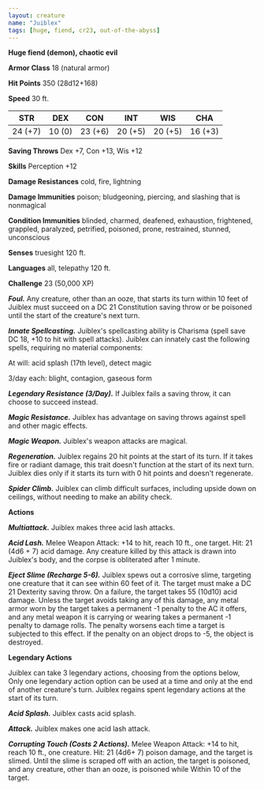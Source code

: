 ```yaml
---
layout: creature
name: "Juiblex"
tags: [huge, fiend, cr23, out-of-the-abyss]
---
```


**Huge fiend (demon), chaotic evil**

**Armor Class** 18 (natural armor)

**Hit Points** 350 (28d12+168)

**Speed** 30 ft.

|   STR   |   DEX   |   CON   |   INT   |   WIS   |   CHA   |
|:-----:|:-----:|:-----:|:-----:|:-----:|:-----:|
| 24 (+7) | 10 (0) | 23 (+6) | 20 (+5) | 20 (+5) | 16 (+3) |

**Saving Throws** Dex +7, Con +13, Wis +12

**Skills** Perception +12

**Damage Resistances** cold, fire, lightning

**Damage Immunities** poison; bludgeoning, piercing, and slashing that is nonmagical

**Condition Immunities** blinded, charmed, deafened, exhaustion, frightened, grappled, paralyzed, petrified, poisoned, prone, restrained, stunned, unconscious

**Senses** truesight 120 ft.

**Languages** all, telepathy 120 ft.

**Challenge** 23 (50,000 XP)

***Foul.*** Any creature, other than an ooze, that starts its turn within 10 feet of Juiblex must succeed on a DC 21 Constitution saving throw or be poisoned until the start of the creature's next turn.

***Innate Spellcasting.*** Juiblex's spellcasting ability is Charisma (spell save DC 18, +10 to hit with spell attacks). Juiblex can innately cast the following spells, requiring no material components:

At will: acid splash (17th level), detect magic

3/day each: blight, contagion, gaseous form

***Legendary Resistance (3/Day).*** If Juiblex fails a saving throw, it can choose to succeed instead.

***Magic Resistance.*** Juiblex has advantage on saving throws against spell and other magic effects.

***Magic Weapon.*** Juiblex's weapon attacks are magical.

***Regeneration.*** Juiblex regains 20 hit points at the start of its turn. If it takes fire or radiant damage, this trait doesn't function at the start of its next turn. Juiblex dies only if it starts its turn with 0 hit points and doesn't regenerate.

***Spider Climb.*** Juiblex can climb difficult surfaces, including upside down on ceilings, without needing to make an ability check.

**Actions**

***Multiattack.*** Juiblex makes three acid lash attacks.

***Acid Lash.*** Melee Weapon Attack: +14 to hit, reach 10 ft., one target. Hit: 21 (4d6 + 7) acid damage. Any creature killed by this attack is drawn into Juiblex's body, and the corpse is obliterated after 1 minute.

***Eject Slime (Recharge 5-6).*** Juiblex spews out a corrosive slime, targeting one creature that it can see within 60 feet of it. The target must make a DC 21 Dexterity saving throw. On a failure, the target takes 55 (10d10) acid damage. Unless the target avoids taking any of this damage, any metal armor worn by the target takes a permanent -1 penalty to the AC it offers, and any metal weapon it is carrying or wearing takes a permanent -1 penalty to damage rolls. The penalty worsens each time a target is subjected to this effect. If the penalty on an object drops to -5, the object is destroyed.

**Legendary Actions**

Juiblex can take 3 legendary actions, choosing from the options below, Only one legendary action option can be used at a time and only at the end of another creature's turn. Juiblex regains spent legendary actions at the start of its turn.

***Acid Splash.*** Juiblex casts acid splash.

***Attack.*** Juiblex makes one acid lash attack.

***Corrupting Touch (Costs 2 Actions).*** Melee Weapon Attack: +14 to hit, reach 10 ft., one creature. Hit: 21 (4d6+ 7) poison damage, and the target is slimed. Until the slime is scraped off with an action, the target is poisoned, and any creature, other than an ooze, is poisoned while Within 10 of the target.

